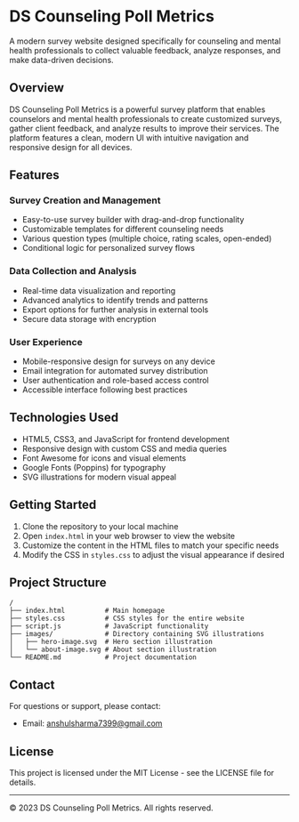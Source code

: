 # DS Counseling Poll Metrics

A modern survey website designed specifically for counseling and mental health professionals to collect valuable feedback, analyze responses, and make data-driven decisions.

## Overview

DS Counseling Poll Metrics is a powerful survey platform that enables counselors and mental health professionals to create customized surveys, gather client feedback, and analyze results to improve their services. The platform features a clean, modern UI with intuitive navigation and responsive design for all devices.

## Features

### Survey Creation and Management
- Easy-to-use survey builder with drag-and-drop functionality
- Customizable templates for different counseling needs
- Various question types (multiple choice, rating scales, open-ended)
- Conditional logic for personalized survey flows

### Data Collection and Analysis
- Real-time data visualization and reporting
- Advanced analytics to identify trends and patterns
- Export options for further analysis in external tools
- Secure data storage with encryption

### User Experience
- Mobile-responsive design for surveys on any device
- Email integration for automated survey distribution
- User authentication and role-based access control
- Accessible interface following best practices

## Technologies Used

- HTML5, CSS3, and JavaScript for frontend development
- Responsive design with custom CSS and media queries
- Font Awesome for icons and visual elements
- Google Fonts (Poppins) for typography
- SVG illustrations for modern visual appeal

## Getting Started

1. Clone the repository to your local machine
2. Open `index.html` in your web browser to view the website
3. Customize the content in the HTML files to match your specific needs
4. Modify the CSS in `styles.css` to adjust the visual appearance if desired

## Project Structure

```
/
├── index.html          # Main homepage
├── styles.css          # CSS styles for the entire website
├── script.js           # JavaScript functionality
├── images/             # Directory containing SVG illustrations
│   ├── hero-image.svg  # Hero section illustration
│   └── about-image.svg # About section illustration
└── README.md           # Project documentation
```

## Contact

For questions or support, please contact:
- Email: anshulsharma7399@gmail.com

## License

This project is licensed under the MIT License - see the LICENSE file for details.

---

© 2023 DS Counseling Poll Metrics. All rights reserved.